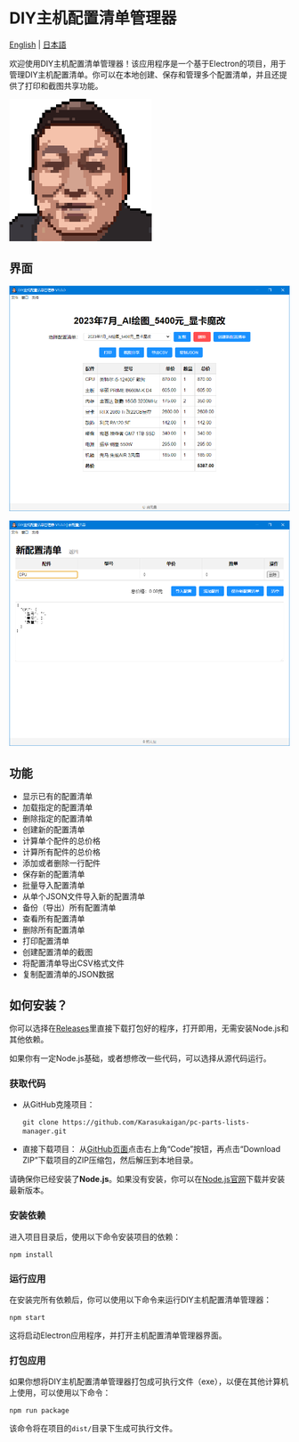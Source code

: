 # DIY主机配置清单管理器
[English](README.md) | [日本語](README_JP.md)  

欢迎使用DIY主机配置清单管理器！该应用程序是一个基于Electron的项目，用于管理DIY主机配置清单。你可以在本地创建、保存和管理多个配置清单，并且还提供了打印和截图共享功能。

![logo](./public/img/totem.png)

## 界面
![主界面](./screenshot/screenshot_1.png)

![新配置清单界面](./screenshot/screenshot_2.png)

## 功能
- 显示已有的配置清单
- 加载指定的配置清单
- 删除指定的配置清单
- 创建新的配置清单
- 计算单个配件的总价格
- 计算所有配件的总价格
- 添加或者删除一行配件
- 保存新的配置清单
- 批量导入配置清单
- 从单个JSON文件导入新的配置清单
- 备份（导出）所有配置清单
- 查看所有配置清单
- 删除所有配置清单
- 打印配置清单
- 创建配置清单的截图
- 将配置清单导出CSV格式文件
- 复制配置清单的JSON数据

## 如何安装？
你可以选择在[Releases](https://github.com/Karasukaigan/pc-parts-lists-manager/releases)里直接下载打包好的程序，打开即用，无需安装Node.js和其他依赖。  

如果你有一定Node.js基础，或者想修改一些代码，可以选择从源代码运行。  

### 获取代码

- 从GitHub克隆项目：
  ```
  git clone https://github.com/Karasukaigan/pc-parts-lists-manager.git
  ```  

- 直接下载项目：
  从[GitHub页面](https://github.com/your-username/pc-parts-lists-manager)点击右上角“Code”按钮，再点击“Download ZIP”下载项目的ZIP压缩包，然后解压到本地目录。  

请确保你已经安装了**Node.js**。如果没有安装，你可以在[Node.js官网](https://nodejs.org/)下载并安装最新版本。

### 安装依赖

进入项目目录后，使用以下命令安装项目的依赖：
```
npm install
```  

### 运行应用

在安装完所有依赖后，你可以使用以下命令来运行DIY主机配置清单管理器：  
```
npm start
```  
这将启动Electron应用程序，并打开主机配置清单管理器界面。  

### 打包应用

如果你想将DIY主机配置清单管理器打包成可执行文件（exe），以便在其他计算机上使用，可以使用以下命令：
```
npm run package
```  
该命令将在项目的`dist/`目录下生成可执行文件。